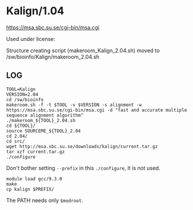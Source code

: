 Kalign/1.04
===========

<https://msa.sbc.su.se/cgi-bin/msa.cgi>

Used under license:


Structure creating script (makeroom_Kalign_2.04.sh) moved to /sw/bioinfo/Kalign/makeroom_2.04.sh

LOG
---

    TOOL=Kalign
    VERSION=2.04
    cd /sw/bioinfo
    makeroom.sh -f -t $TOOL -v $VERSION -s alignment -w https://msa.sbc.su.se/cgi-bin/msa.cgi -d "fast and accurate multiple sequence alignment algorithm"
    ./makeroom_${TOOL}_2.04.sh 
    cd ${TOOL}/
    source SOURCEME_${TOOL}_2.04 
    cd 2.04/
    cd src/
    wget http://msa.sbc.su.se/downloads/kalign/current.tar.gz
    tar xzf current.tar.gz 
    ./configure

Don't bother setting `--prefix` in this `./configure`, it is not used.

    module load gcc/9.3.0
    make
    cp kalign $PREFIX/

The PATH needs only `$modroot`.

